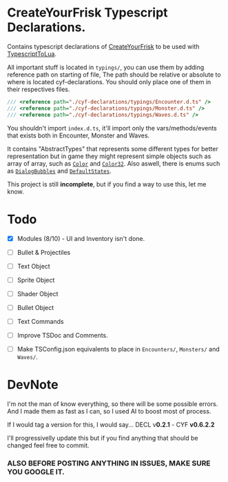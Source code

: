# CreateYourFrisk Typescript Declarations.

Contains typescript declarations of [CreateYourFrisk](https://github.com/RhenaudTheLukark/CreateYourFrisk) to be used with [TypescriptToLua](https://typescripttolua.github.io/). 

All important stuff is located in `typings/`, you can use them by adding reference path on starting of file, The path should be relative or absolute to where is located cyf-declarations. You should only place one of them in their respectives files.
```ts
/// <reference path="./cyf-declarations/typings/Encounter.d.ts" />
/// <reference path="./cyf-declarations/typings/Monster.d.ts" />
/// <reference path="./cyf-declarations/typings/Waves.d.ts" />
```
You shouldn't import `index.d.ts`, it'll import only the vars/methods/events that exists both in Encounter, Monster and Waves. 

It contains "AbstractTypes" that represents some different types for better representation but in game they might represent simple objects such as array of array, such as [``Color``](https://github.com/ZhMster/cyf-declarations/blob/main/typings/types/AbstractTypes.d.ts#L14) and [``Color32``](https://github.com/ZhMster/cyf-declarations/blob/main/typings/types/AbstractTypes.d.ts#L18). Also aswell, there is enums such as [``DialogBubbles``](https://github.com/ZhMster/cyf-declarations/blob/main/typings/loaders/monster/specialvars.d.ts#L78) and [``DefaultStates``](https://github.com/ZhMster/cyf-declarations/blob/main/typings/helpers/enums/State.d.ts#L2).

This project is still **incomplete**, but if you find a way to use this, let me know.
# Todo

- [x] Modules (8/10) - UI and Inventory isn't done.

- [ ] Bullet & Projectiles

- [ ] Text Object
- [ ] Sprite Object
- [ ] Shader Object
- [ ] Bullet Object

- [ ] Text Commands 

- [ ] Improve TSDoc and Comments.

- [ ] Make TSConfig.json equivalents to place in `Encounters/`, `Monsters/` and `Waves/`.
      
# DevNote

I'm not the man of know everything, so there will be some possible errors. And I made them as fast as I can, so I used AI to boost most of process.

If I would tag a version for this, I would say... DECL v**0.2.1** - CYF **v0.6.2.2**

I'll progressivelly update this but if you find anything that should be changed feel free to commit.

### ALSO BEFORE POSTING ANYTHING IN ISSUES, MAKE SURE YOU GOOGLE IT.
